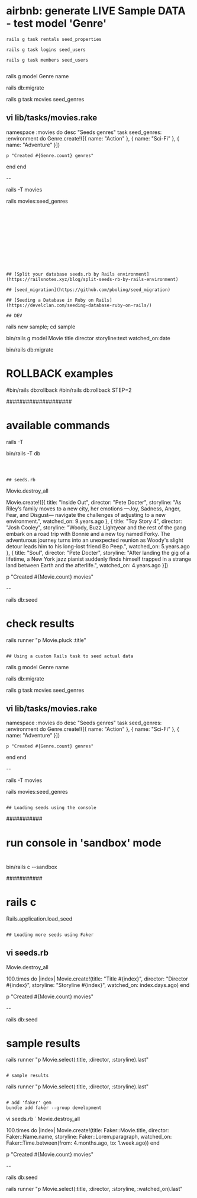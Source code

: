 
# airbnb: generate LIVE Sample DATA - test model 'Genre'
```
rails g task rentals seed_properties

rails g task logins seed_users

rails g task members seed_users


```

rails g model Genre name

rails db:migrate

rails g task movies seed_genres


vi lib/tasks/movies.rake
--
namespace :movies do
  desc "Seeds genres"
  task seed_genres: :environment do
    Genre.create!([{
      name: "Action"
    },
    {
      name: "Sci-Fi"
    },
    {
      name: "Adventure"
    }])

    p "Created #{Genre.count} genres"
  end
end

--

rails -T movies

rails movies:seed_genres

```












## [Split your database seeds.rb by Rails environment](https://railsnotes.xyz/blog/split-seeds-rb-by-rails-environment)

## [seed_migration](https://github.com/pboling/seed_migration)

## [Seeding a Database in Ruby on Rails](https://develclan.com/seeding-database-ruby-on-rails/)
 
## DEV
```
rails new sample; cd sample

bin/rails g model Movie title director storyline:text watched_on:date

bin/rails db:migrate

# ROLLBACK examples
#bin/rails db:rollback
#bin/rails db:rollback STEP=2

####################
# available commands
rails -T

bin/rails -T db

```



## seeds.rb
```
Movie.destroy_all

Movie.create!([{
  title: "Inside Out",
  director: "Pete Docter",
  storyline: "As Riley’s family moves to a new city, her emotions —Joy, Sadness, Anger, Fear, and Disgust— navigate the challenges of adjusting to a new environment.",
  watched_on: 9.years.ago
},
{
  title: "Toy Story 4",
  director: "Josh Cooley",
  storyline: "Woody, Buzz Lightyear and the rest of the gang embark on a road trip with Bonnie and a new toy named Forky. The adventurous journey turns into an unexpected reunion as Woody's slight detour leads him to his long-lost friend Bo Peep.",
  watched_on: 5.years.ago
},
{
  title: "Soul",
  director: "Pete Docter",
  storyline: "After landing the gig of a lifetime, a New York jazz pianist suddenly finds himself trapped in a strange land between Earth and the afterlife.",
  watched_on: 4.years.ago
}])

p "Created #{Movie.count} movies"

--

rails db:seed

# check results
rails runner "p Movie.pluck :title"


```

## Using a custom Rails task to seed actual data
```
rails g model Genre name

rails db:migrate

rails g task movies seed_genres

vi lib/tasks/movies.rake
--
namespace :movies do
  desc "Seeds genres"
  task seed_genres: :environment do
    Genre.create!([{
      name: "Action"
    },
    {
      name: "Sci-Fi"
    },
    {
      name: "Adventure"
    }])

    p "Created #{Genre.count} genres"
  end
end

--

rails -T movies

rails movies:seed_genres

```

## Loading seeds using the console
```
###########
# run console in 'sandbox' mode
#
bin/rails c --sandbox

###########
# rails c

Rails.application.load_seed

```

## Loading more seeds using Faker
```
vi seeds.rb
--
Movie.destroy_all

100.times do |index|
  Movie.create!(title: "Title #{index}",
                director: "Director #{index}",
                storyline: "Storyline #{index}",
                watched_on: index.days.ago)
end

p "Created #{Movie.count} movies"

--

rails db:seed

# sample results
rails runner "p Movie.select(:title, :director, :storyline).last"

```

# sample results
```
rails runner "p Movie.select(:title, :director, :storyline).last"

```

# add 'faker' gem
bundle add faker --group development
```
vi seeds.rb
`
Movie.destroy_all

100.times do |index|
  Movie.create!(title: Faker::Movie.title,
                director: Faker::Name.name,
                storyline: Faker::Lorem.paragraph,
                watched_on: Faker::Time.between(from: 4.months.ago, to: 1.week.ago))
end

p "Created #{Movie.count} movies"

--

rails db:seed

rails runner "p Movie.select(:title, :director, :storyline, :watched_on).last"

```